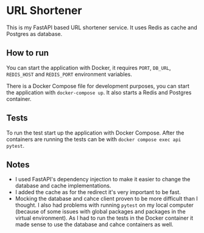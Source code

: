 # URL Shortener

This is my FastAPI based URL shortener service. It uses Redis as cache and Postgres as database.

## How to run

You can start the application with Docker, it requires `PORT`, `DB_URL`, `REDIS_HOST` and `REDIS_PORT` environment variables.

There is a Docker Compose file for development purposes, you can start the application with `docker-compose up`. It also starts a Redis and Postgres container.

## Tests

To run the test start up the application with Docker Compose. After the containers are running the tests can be with `docker compose exec api pytest`.

## Notes

- I used FastAPI's dependency injection to make it easier to change the database and cache implementations.
- I added the cache as for the redirect it's very important to be fast.
- Mocking the database and cahce client proven to be more difficult than I thought. I also had problems with running `pytest` on my local computer (because of some issues with global packages and packages in the virtual environment). As I had to run the tests in the Docker container it made sense to use the database and cahce containers as well.

